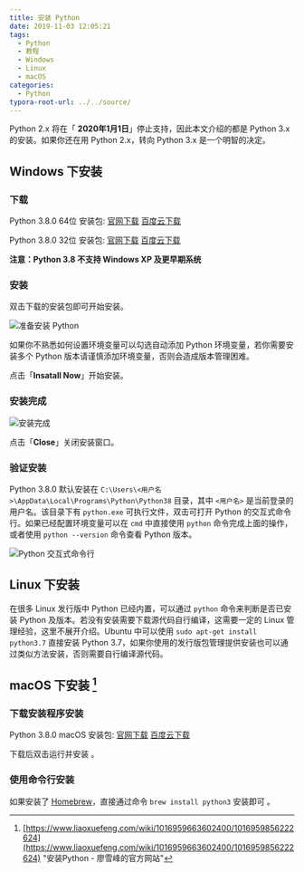 ```yaml
---
title: 安装 Python
date: 2019-11-03 12:05:21
tags: 
  - Python
  - 教程
  - Windows
  - Linux
  - macOS
categories:
  - Python
typora-root-url: ../../source/
---
```


Python 2.x 将在「 **2020年1月1日**」停止支持，因此本文介绍的都是 Python 3.x 的安装。如果你还在用 Python 2.x，转向 Python 3.x 是一个明智的决定。

<!--more-->

## Windows 下安装

### 下载

Python 3.8.0 64位 安装包: [官网下载](https://www.python.org/ftp/python/3.7.5/python-3.7.5-amd64.exe) [百度云下载](https://pan.baidu.com/s/1QEPxt8Lf3LTEE_fnIc8oAA)

Python 3.8.0 32位 安装包: [官网下载](https://www.python.org/ftp/python/3.8.0/python-3.8.0.exe) [百度云下载](https://pan.baidu.com/s/1VCIjSfY1jDJKIBL4VQsJkQ)

**注意：Python 3.8 不支持 Windows XP 及更早期系统**

### 安装

双击下载的安装包即可开始安装。

![准备安装 Python](/images/How-to-Install-Python/image-20191103132315293.png)

如果你不熟悉如何设置环境变量可以勾选自动添加 Python 环境变量，若你需要安装多个 Python 版本请谨慎添加环境变量，否则会造成版本管理困难。

点击「**Insatall Now**」开始安装。

### 安装完成

![安装完成](/images/How-to-Install-Python/image-20191104123856064.png)

点击「**Close**」关闭安装窗口。

### 验证安装

Python 3.8.0 默认安装在 `C:\Users\<用户名>\AppData\Local\Programs\Python\Python38` 目录，其中 `<用户名>` 是当前登录的用户名。该目录下有 `python.exe` 可执行文件，双击可打开 Python 的交互式命令行。如果已经配置环境变量可以在 `cmd` 中直接使用 `python` 命令完成上面的操作，或者使用 `python --version` 命令查看 Python 版本。

![Python 交互式命令行](/images/How-to-Install-Python/image-20191104124631417.png)

## Linux 下安装

在很多 Linux 发行版中 Python 已经内置，可以通过 `python`  命令来判断是否已安装 Python 及版本。若没有安装需要下载源代码自行编译，这需要一定的 Linux 管理经验，这里不展开介绍。Ubuntu 中可以使用 `sudo apt-get install python3.7` 直接安装 Python 3.7，如果你使用的发行版包管理提供安装也可以通过类似方法安装，否则需要自行编译源代码。

##  macOS 下安装 [^1] 

### 下载安装程序安装

Python 3.8.0 macOS 安装包: [官网下载](https://www.python.org/ftp/python/3.8.0/python-3.8.0-macosx10.9.pkg) [百度云下载](https://pan.baidu.com/s/1KofWqeNkaYYHZFjfwdDPZQ)

下载后双击运行并安装 。

### 使用命令行安装

如果安装了 [Homebrew](https://brew.sh/)，直接通过命令 `brew install python3` 安装即可 。

[^1]: [https://www.liaoxuefeng.com/wiki/1016959663602400/1016959856222624](https://www.liaoxuefeng.com/wiki/1016959663602400/1016959856222624)	"安装Python - 廖雪峰的官方网站"

